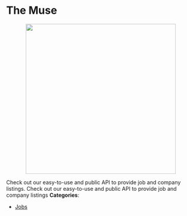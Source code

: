 # The Muse

<p align="center">
    <img width="400" src="https://raw.githubusercontent.com/awesome-apis/awesome-apis/apis/the-muse/logo_256x256.png" />
</p>


Check out our easy-to-use and public API to provide job and company listings.  Check out our easy-to-use and public API to provide job and company listings
**Categories**:

- [Jobs](https://github/awesome-apis/awesome-apis#jobs)



